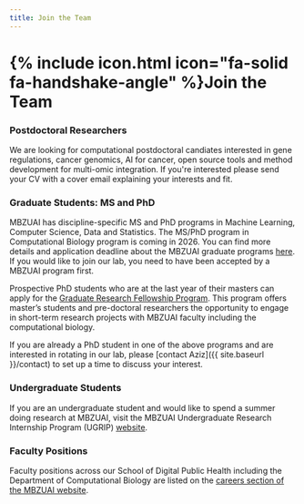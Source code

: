```yaml
---
title: Join the Team
---
```


# {% include icon.html icon="fa-solid fa-handshake-angle" %}Join the Team


### Postdoctoral Researchers

We are looking for computational postdoctoral candiates interested in gene regulations, cancer genomics, AI for cancer, open source tools and method development for multi-omic integration. If you're interested please send your CV with a cover email explaining your interests and fit.

### Graduate Students: MS and PhD

MBZUAI has discipline-specific MS and PhD programs in Machine Learning, Computer Science, Data and Statistics. The MS/PhD program in Computational Biology program is coming in 2026. You can find more details and application deadline about the MBZUAI graduate programs [here](https://mbzuai.ac.ae/study/admission-process). If you would like to join our lab, you need to have been accepted by a MBZUAI program first.

Prospective PhD students who are at the last year of their masters can apply for the [Graduate Research Fellowship Program](https://mbzuai.ac.ae/graduate-research-fellowship/). This program offers master’s students and pre-doctoral researchers the opportunity to engage in short-term research projects with MBZUAI faculty including the computational biology. 

If you are already a PhD student in one of the above programs and are interested in rotating in our lab, please [contact Aziz]({{ site.baseurl }}/contact) to set up a time to discuss your interest.

### Undergraduate Students

If you are an undergraduate student and would like to spend a summer doing research at MBZUAI, visit the MBZUAI Undergraduate Research Internship Program (UGRIP) [website](https://mbzuai.ac.ae/ugrip/).

### Faculty Positions

Faculty positions across our School of Digital Public Health including the Department of Computational Biology are listed on the [careers section of the MBZUAI website](https://careers.mbzuai.ac.ae/).




